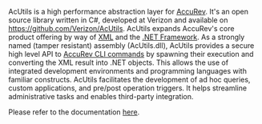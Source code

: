AcUtils is a high performance abstraction layer for [AccuRev](http://www.borland.com/en-GB/Products/Change-Management/AccuRev). It's an open source library written in C#, developed at Verizon and available 
on https://github.com/Verizon/AcUtils. AcUtils expands AccuRev's core product offering by way of [XML](https://en.wikipedia.org/wiki/XML) and the [.NET Framework](http://www.microsoft.com/net). As a strongly named 
(tamper resistant) assembly (AcUtils.dll), AcUtils provides a secure high level API to 
[AccuRev CLI commands](https://www.microfocus.com/documentation/accurev/71/WebHelp/wwhelp/wwhimpl/js/html/wwhelp.htm#href=AccuRev_User_CLI/the_accurev_program.html) 
by spawning their execution and converting the XML result into .NET objects. This allows the use of integrated development environments and programming languages with familiar constructs. 
AcUtils facilitates the development of ad hoc queries, custom applications, and pre/post operation triggers. It helps streamline administrative tasks and enables third-party integration.

Please refer to the documentation [here](http://Verizon.github.io/AcUtils).
